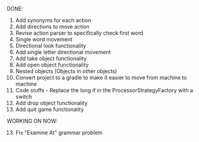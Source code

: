 DONE:

1. Add synonyms for each action
2. Add directions to move action
3. Revise action parser to specifically check first word
4. Single word movement
5. Directional look functionality
6. Add single letter directional movement
7. Add take object functionality
8. Add open object functionality
9. Nested objects (Objects in other objects)
10. Convert project to a gradle to make it easier to move from machine to machine
11. Code stuffs - Replace the long if in the ProcessorStrategyFactory with a switch
12. Add drop object functionality
13. Add quit game functionality

WORKING ON NOW:

13. Fix "Examine At" grammar problem
